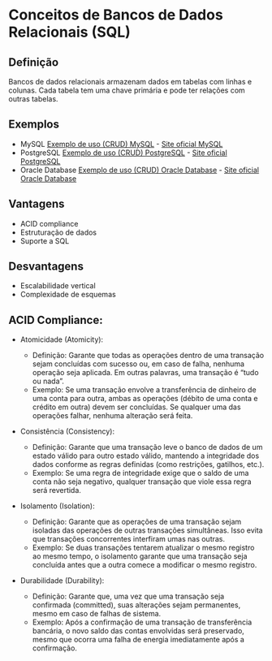 # Conceitos de Bancos de Dados Relacionais (SQL)

## Definição
Bancos de dados relacionais armazenam dados em tabelas com linhas e colunas. Cada tabela tem uma chave primária e pode ter relações com outras tabelas.

## Exemplos
- MySQL [Exemplo de uso (CRUD) MySQL](/SQL/MySQL_crud.txt) - [Site oficial MySQL](https://www.mysql.com/)
- PostgreSQL [Exemplo de uso (CRUD) PostgreSQL](/SQL/PostgreSQL_crud.txt) - [Site oficial PostgreSQL](https://www.postgresql.org/)
- Oracle Database [Exemplo de uso (CRUD) Oracle Database](/SQL/OracleDatabase_crud.txt) - [Site oficial Oracle Database](https://www.oracle.com/br/database/)

## Vantagens
- ACID compliance
- Estruturação de dados
- Suporte a SQL

## Desvantagens
- Escalabilidade vertical
- Complexidade de esquemas
  
## ACID Compliance: 
- Atomicidade (Atomicity):
  - Definição: Garante que todas as operações dentro de uma transação sejam concluídas com sucesso ou, em caso de falha, nenhuma operação seja aplicada. Em outras palavras, uma transação é “tudo ou nada”.
  - Exemplo: Se uma transação envolve a transferência de dinheiro de uma conta para outra, ambas as operações (débito de uma conta e crédito em outra) devem ser concluídas. Se qualquer uma das operações falhar, nenhuma alteração será feita.
      
- Consistência (Consistency):
  - Definição: Garante que uma transação leve o banco de dados de um estado válido para outro estado válido, mantendo a integridade dos dados conforme as regras definidas (como restrições, gatilhos, etc.).
  - Exemplo: Se uma regra de integridade exige que o saldo de uma conta não seja negativo, qualquer transação que viole essa regra será revertida.
  
- Isolamento (Isolation):
  - Definição: Garante que as operações de uma transação sejam isoladas das operações de outras transações simultâneas. Isso evita que transações concorrentes interfiram umas nas outras.
  - Exemplo: Se duas transações tentarem atualizar o mesmo registro ao mesmo tempo, o isolamento garante que uma transação seja concluída antes que a outra comece a modificar o mesmo registro.
  
- Durabilidade (Durability):
  - Definição: Garante que, uma vez que uma transação seja confirmada (committed), suas alterações sejam permanentes, mesmo em caso de falhas de sistema.
  - Exemplo: Após a confirmação de uma transação de transferência bancária, o novo saldo das contas envolvidas será preservado, mesmo que ocorra uma falha de energia imediatamente após a confirmação.

